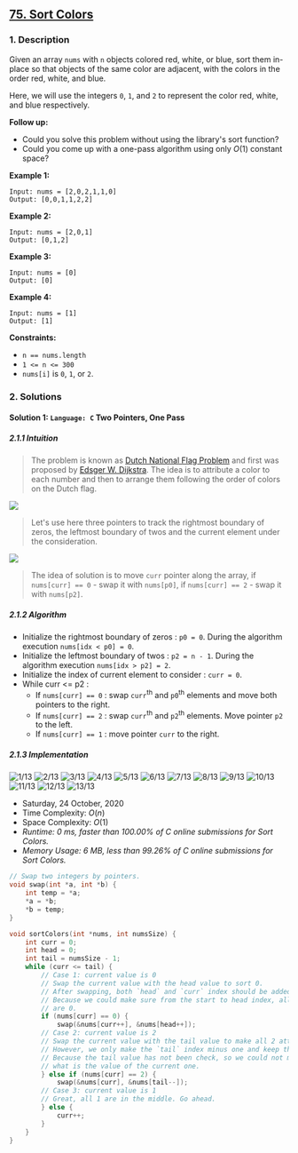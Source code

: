 ## [75. Sort Colors](https://leetcode.com/problems/sort-colors/)

### 1. Description

Given an array `nums` with `n` objects colored red, white, or blue, sort them in-place so that objects of the same color are adjacent, with the colors in the order red, white, and blue.

Here, we will use the integers `0`, `1`, and `2` to represent the color red, white, and blue respectively.

**Follow up:**

- Could you solve this problem without using the library's sort function?
- Could you come up with a one-pass algorithm using only $O(1)$ constant space?

**Example 1:**

```
Input: nums = [2,0,2,1,1,0]
Output: [0,0,1,1,2,2]
```

**Example 2:**

```
Input: nums = [2,0,1]
Output: [0,1,2]
```

**Example 3:**

```
Input: nums = [0]
Output: [0]
```

**Example 4:**

```
Input: nums = [1]
Output: [1]
```

**Constraints:**

- `n == nums.length`
- `1 <= n <= 300`
- `nums[i]` is `0`, `1`, or `2`.

### 2. Solutions

#### Solution 1: `Language: C` Two Pointers, One Pass

##### 2.1.1 Intuition

> The problem is known as [Dutch National Flag Problem](https://en.wikipedia.org/wiki/Dutch_national_flag_problem) and first was proposed by [Edsger W. Dijkstra](https://en.wikipedia.org/wiki/Edsger_W._Dijkstra). The idea is to attribute a color to each number and then to arrange them following the order of colors on the Dutch flag.

![](img/leetcode_75_solution_1.png)

> Let's use here three pointers to track the rightmost boundary of zeros, the leftmost boundary of twos and the current element under the consideration.

![](img/leetcode_75_solution_2.png)

> The idea of solution is to move `curr` pointer along the array, if `nums[curr] == 0` - swap it with `nums[p0]`, if `nums[curr] == 2` - swap it with `nums[p2]`.

##### 2.1.2 Algorithm

- Initialize the rightmost boundary of zeros : `p0 = 0`. During the algorithm execution `nums[idx < p0] = 0`.
- Initialize the leftmost boundary of twos : `p2 = n - 1`. During the algorithm execution `nums[idx > p2] = 2`.
- Initialize the index of current element to consider : `curr = 0`.
- While curr <= p2 :
  - If `nums[curr] == 0` : swap `curr`<sup>th</sup> and `p0`<sup>th</sup> elements and move both pointers to the right.
  - If `nums[curr] == 2` : swap `curr`<sup>th</sup> and `p2`<sup>th</sup> elements. Move pointer `p2` to the left.
  - If `nums[curr] == 1` : move pointer `curr` to the right.

##### 2.1.3 Implementation

![1/13](img/75_slide_1.png)
![2/13](img/75_slide_2.png)
![3/13](img/75_slide_3.png)
![4/13](img/75_slide_4.png)
![5/13](img/75_slide_5.png)
![6/13](img/75_slide_6.png)
![7/13](img/75_slide_7.png)
![8/13](img/75_slide_8.png)
![9/13](img/75_slide_9.png)
![10/13](img/75_slide_10.png)
![11/13](img/75_slide_11.png)
![12/13](img/75_slide_12.png)
![13/13](img/75_slide_13.png)

- Saturday, 24 October, 2020
- Time Complexity: $O(n)$
- Space Complexity: $O(1)$
- *Runtime: 0 ms, faster than 100.00% of C online submissions for Sort Colors.*
- *Memory Usage: 6 MB, less than 99.26% of C online submissions for Sort Colors.*

```C
// Swap two integers by pointers.
void swap(int *a, int *b) {
    int temp = *a;
    *a = *b;
    *b = temp;
}

void sortColors(int *nums, int numsSize) {
    int curr = 0;
    int head = 0;
    int tail = numsSize - 1;
    while (curr <= tail) {
        // Case 1: current value is 0
        // Swap the current value with the head value to sort 0.
        // After swapping, both `head` and `curr` index should be added 1.
        // Because we could make sure from the start to head index, all values
        // are 0.
        if (nums[curr] == 0) {
            swap(&nums[curr++], &nums[head++]);
        // Case 2: current value is 2
        // Swap the current value with the tail value to make all 2 attach the end.
        // However, we only make the `tail` index minus one and keep the `curr` index.
        // Because the tail value has not been check, so we could not make sure
        // what is the value of the current one.
        } else if (nums[curr] == 2) {
            swap(&nums[curr], &nums[tail--]);
        // Case 3: current value is 1
        // Great, all 1 are in the middle. Go ahead.
        } else {
            curr++;
        }
    }
}
```
